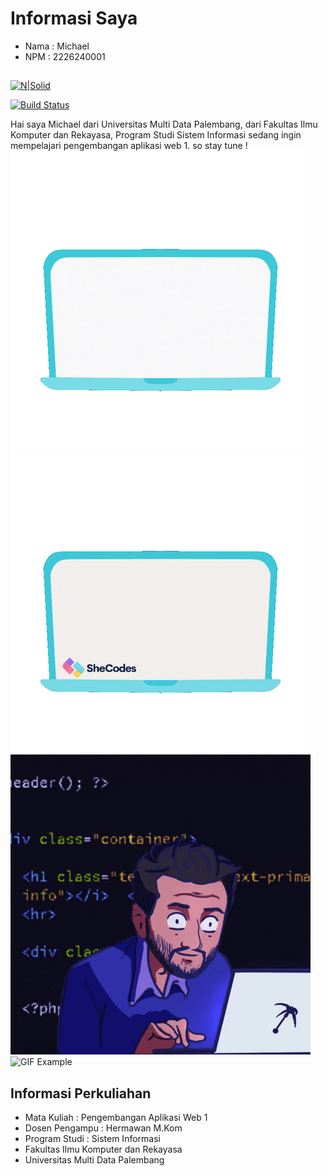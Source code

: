 # Informasi Saya
- Nama : Michael
- NPM : 2226240001
##

[![N|Solid](https://cldup.com/dTxpPi9lDf.thumb.png)](https://nodesource.com/products/nsolid)

[![Build Status](https://travis-ci.org/joemccann/dillinger.svg?branch=master)](https://travis-ci.org/joemccann/dillinger)

Hai saya Michael dari Universitas Multi Data Palembang,
dari Fakultas Ilmu Komputer dan Rekayasa, Program Studi Sistem Informasi
sedang ingin mempelajari pengembangan aplikasi web 1. so stay tune !
![Horizontal GIF Example](https://github.com/michaelaero21/Michael_Github/blob/main/helloworld.gif)
![Horizontal GIF Example](https://github.com/michaelaero21/Michael_Github/blob/main/coding2.gif)
![GIF Example](https://github.com/michaelaero21/Michael_Github/blob/main/coding.gif)
![GIF Example](https://github.com/michaelaero21/Michael_Github/blob/main/hack1.gif)







## Informasi Perkuliahan
- Mata Kuliah : Pengembangan Aplikasi Web 1
- Dosen Pengampu : Hermawan M.Kom
- Program Studi : Sistem Informasi
- Fakultas Ilmu Komputer dan Rekayasa
- Universitas Multi Data Palembang
